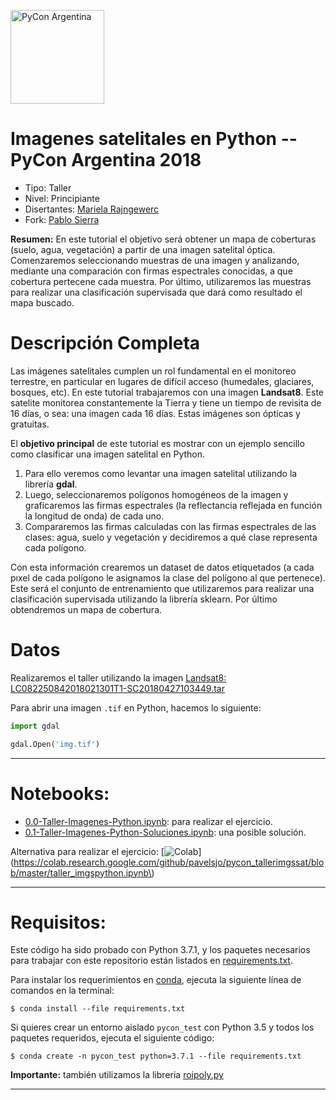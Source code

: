 <a href="https://eventos.python.org.ar/events/pyconar2018/activity/123/"><img src="https://pbs.twimg.com/profile_images/1025401970692186117/HFUmfob-_400x400.jpg" alt="PyCon Argentina" width="150px"></a>

# Imagenes satelitales en Python -- PyCon Argentina 2018

- Tipo: Taller
- Nivel: Principiante
- Disertantes: [Mariela Rajngewerc](https://github.com/okuspokus)
- Fork: [Pablo Sierra](https://github.com/pavelsjo)

**Resumen:** En este tutorial el objetivo será obtener un mapa de coberturas (suelo, agua, vegetación) a partir de una imagen satelital óptica. Comenzaremos seleccionando muestras de una imagen y analizando, mediante una comparación con firmas espectrales conocidas, a que cobertura pertecene cada muestra. Por último, utilizaremos las muestras para realizar una clasificación supervisada que dará como resultado el mapa buscado.



# Descripción Completa

Las imágenes satelitales cumplen un rol fundamental en el monitoreo terrestre, en particular en lugares de difícil acceso (humedales, glaciares, bosques, etc). En este tutorial trabajaremos con una imagen **Landsat8**. Este satelite monitorea constantemente la Tierra y tiene un tiempo de revisita de 16 días, o sea: una imagen cada 16 días. Estas imágenes son ópticas y gratuitas. 

El **objetivo principal** de este tutorial es mostrar con un ejemplo sencillo como clasificar una imagen satelital en Python. 

1. Para ello veremos como levantar una imagen satelital utilizando la librería **gdal**. 
2. Luego, seleccionaremos polígonos homogéneos de la imagen y graficaremos las firmas espectrales (la reflectancia reflejada en función la longitud de onda) de cada uno.
3. Compararemos las firmas calculadas con las firmas espectrales de las clases: agua, suelo y vegetación y decidiremos a qué clase representa cada polígono. 

Con esta información crearemos un dataset de datos etiquetados (a cada pıxel de cada polígono le asignamos la clase del polígono al que pertenece). Este será el conjunto de entrenamiento que utilizaremos para realizar una clasificación supervisada utilizando la librería sklearn. Por último obtendremos un mapa de cobertura.

# Datos

Realizaremos el taller utilizando la imagen [Landsat8: LC082250842018021301T1-SC20180427103449.tar](https://drive.google.com/file/d/1xggur3V0NFQLhu1L2gZx6rqnBYY1wh3g/view?usp=sharing)

Para abrir una imagen `.tif` en Python, hacemos lo siguiente:

```python
import gdal

gdal.Open('img.tif')
```

-----------------------------------------------------------------------------------------------

# Notebooks:

- [0.0-Taller-Imagenes-Python.ipynb](./notebook/0.0-Taller-Imagenes-Python.ipynb): para realizar el ejercicio.
- [0.1-Taller-Imagenes-Python-Soluciones.ipynb](./notebook/0.1-Taller-Imagenes-Python-Soluciones.ipynb): una posible solución.

Alternativa para realizar el ejercicio: [![Colab](https://colab.research.google.com/assets/colab-badge.svg)](https://colab.research.google.com/github/pavelsjo/pycon_tallerimgssat/blob/master/taller_imgspython.ipynb\)

-------------------------------------------------------------------------------------------------
# Requisitos:

Este código ha sido probado con Python 3.7.1, y los paquetes necesarios para trabajar con este repositorio están listados en [requirements.txt](requirements.txt).

Para instalar los requerimientos en [conda](http://conda.pydata.org), ejecuta la siguiente línea de comandos en la terminal:

```
$ conda install --file requirements.txt
```

Si quieres crear un entorno aislado ``pycon_test`` con Python 3.5 y todos los paquetes requeridos, ejecuta el siguiente código:

```
$ conda create -n pycon_test python=3.7.1 --file requirements.txt
```

**Importante:** también utilizamos la libreria [roipoly.py](https://github.com/jdoepfert/roipoly.py)

---------------------------------------------------------------------